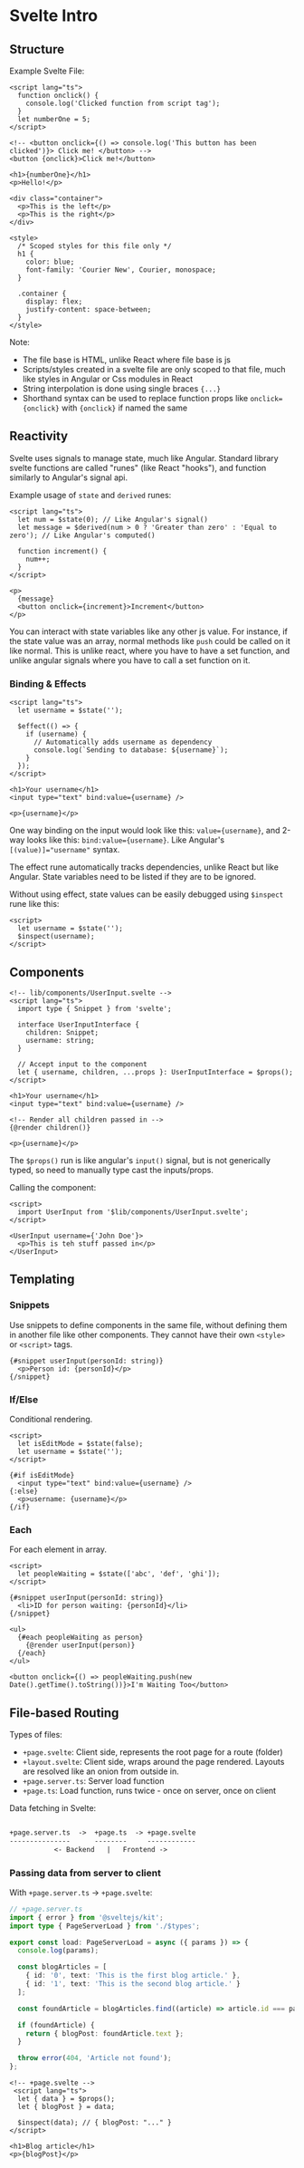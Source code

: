 # Svelte Intro

## Structure

Example Svelte File:

```svelte
<script lang="ts">
  function onclick() {
    console.log('Clicked function from script tag');
  }
  let numberOne = 5;
</script>

<!-- <button onclick={() => console.log('This button has been clicked')}> Click me! </button> -->
<button {onclick}>Click me!</button>

<h1>{numberOne}</h1>
<p>Hello!</p>

<div class="container">
  <p>This is the left</p>
  <p>This is the right</p>
</div>

<style>
  /* Scoped styles for this file only */
  h1 {
    color: blue;
    font-family: 'Courier New', Courier, monospace;
  }

  .container {
    display: flex;
    justify-content: space-between;
  }
</style>
```

Note:

- The file base is HTML, unlike React where file base is js
- Scripts/styles created in a svelte file are only scoped to that file, much like styles in Angular or Css modules in React
- String interpolation is done using single braces `{...}`
- Shorthand syntax can be used to replace function props like `onclick={onclick}` with `{onclick}` if named the same

## Reactivity

Svelte uses signals to manage state, much like Angular. Standard library svelte functions are called "runes" (like React "hooks"), and function similarly to Angular's signal api.

Example usage of `state` and `derived` runes:

```svelte
<script lang="ts">
  let num = $state(0); // Like Angular's signal()
  let message = $derived(num > 0 ? 'Greater than zero' : 'Equal to zero'); // Like Angular's computed()

  function increment() {
    num++;
  }
</script>

<p>
  {message}
  <button onclick={increment}>Increment</button>
</p>
```

You can interact with state variables like any other js value. For instance, if the state value was an array, normal methods like `push` could be called on it like normal. This is unlike react, where you have to have a set function, and unlike angular signals where you have to call a set function on it.

### Binding & Effects

```svelte
<script lang="ts">
  let username = $state('');

  $effect(() => {
    if (username) {
      // Automatically adds username as dependency
      console.log(`Sending to database: ${username}`);
    }
  });
</script>

<h1>Your username</h1>
<input type="text" bind:value={username} />

<p>{username}</p>
```

One way binding on the input would look like this: `value={username}`, and 2-way looks like this: `bind:value={username}`. Like Angular's `[(value)]="username"` syntax.

The effect rune automatically tracks dependencies, unlike React but like Angular. State variables need to be listed if they are to be ignored.

Without using effect, state values can be easily debugged using `$inspect` rune like this:

```svelte
<script>
  let username = $state('');
  $inspect(username);
</script>
```

## Components

```svelte
<!-- lib/components/UserInput.svelte -->
<script lang="ts">
  import type { Snippet } from 'svelte';

  interface UserInputInterface {
    children: Snippet;
    username: string;
  }

  // Accept input to the component
  let { username, children, ...props }: UserInputInterface = $props();
</script>

<h1>Your username</h1>
<input type="text" bind:value={username} />

<!-- Render all children passed in -->
{@render children()}

<p>{username}</p>
```

The `$props()` run is like angular's `input()` signal, but is not generically typed, so need to manually type cast the inputs/props.

Calling the component:

```svelte
<script>
  import UserInput from '$lib/components/UserInput.svelte';
</script>

<UserInput username={'John Doe'}>
  <p>This is teh stuff passed in</p>
</UserInput>
```

## Templating

### Snippets

Use snippets to define components in the same file, without defining them in another file like other components. They cannot have their own `<style>` or `<script>` tags.

```svelte
{#snippet userInput(personId: string)}
  <p>Person id: {personId}</p>
{/snippet}
```

### If/Else

Conditional rendering.

```svelte
<script>
  let isEditMode = $state(false);
  let username = $state('');
</script>

{#if isEditMode}
  <input type="text" bind:value={username} />
{:else}
  <p>username: {username}</p>
{/if}
```

### Each

For each element in array.

```svelte
<script>
  let peopleWaiting = $state(['abc', 'def', 'ghi']);
</script>

{#snippet userInput(personId: string)}
  <li>ID for person waiting: {personId}</li>
{/snippet}

<ul>
  {#each peopleWaiting as person}
    {@render userInput(person)}
  {/each}
</ul>

<button onclick={() => peopleWaiting.push(new Date().getTime().toString())}>I'm Waiting Too</button>
```

## File-based Routing

Types of files:

- `+page.svelte`: Client side, represents the root page for a route (folder)
- `+layout.svelte`: Client side, wraps around the page rendered. Layouts are resolved like an onion from outside in.
- `+page.server.ts`: Server load function
- `+page.ts`: Load function, runs twice - once on server, once on client

Data fetching in Svelte:

```txt

+page.server.ts  ->  +page.ts  -> +page.svelte
---------------      --------     ------------
           <- Backend   |   Frontend ->

```

### Passing data from server to client

With `+page.server.ts` -> `+page.svelte`:

```ts
// +page.server.ts
import { error } from '@sveltejs/kit';
import type { PageServerLoad } from './$types';

export const load: PageServerLoad = async ({ params }) => {
  console.log(params);

  const blogArticles = [
    { id: '0', text: 'This is the first blog article.' },
    { id: '1', text: 'This is the second blog article.' }
  ];

  const foundArticle = blogArticles.find((article) => article.id === params.articleId);

  if (foundArticle) {
    return { blogPost: foundArticle.text };
  }

  throw error(404, 'Article not found');
};
```

```svelte
<!-- +page.svelte -->
 <script lang="ts">
  let { data } = $props();
  let { blogPost } = data;

  $inspect(data); // { blogPost: "..." }
</script>

<h1>Blog article</h1>
<p>{blogPost}</p>

```
